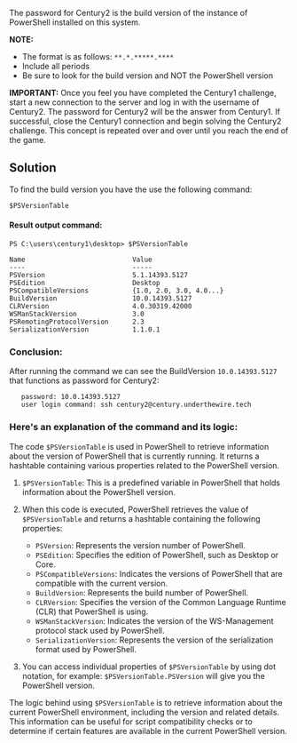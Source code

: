 

The password for Century2 is the build version of the instance of PowerShell installed on this system.

**NOTE:**
- The format is as follows:     `**.*.*****.****`
- Include all periods
- Be sure to look for the build version and NOT the PowerShell version

**IMPORTANT:**
Once you feel you have completed the Century1 challenge, start a new connection to the server and log in with the username of Century2. The password for Century2 will be the answer from Century1. If successful, close the Century1 connection and begin solving the Century2 challenge. This concept is repeated over and over until you reach the end of the game.


## Solution

To find the build version you have the use the following command:

```
$PSVersionTable
```

#### Result output command:

```
PS C:\users\century1\desktop> $PSVersionTable

Name                           Value
----                           -----
PSVersion                      5.1.14393.5127
PSEdition                      Desktop
PSCompatibleVersions           {1.0, 2.0, 3.0, 4.0...}
BuildVersion                   10.0.14393.5127
CLRVersion                     4.0.30319.42000
WSManStackVersion              3.0
PSRemotingProtocolVersion      2.3
SerializationVersion           1.1.0.1
```

### Conclusion:

After running the command we can see the BuildVersion `10.0.14393.5127` that functions as password for Century2:
```username: century2@century.underthewire.tech
   password: 10.0.14393.5127
   user login command: ssh century2@century.underthewire.tech
```


### Here's an explanation of the command and its logic:

The code `$PSVersionTable` is used in PowerShell to retrieve information about the version of PowerShell that is currently running. It returns a hashtable containing various properties related to the PowerShell version.

1. `$PSVersionTable`: This is a predefined variable in PowerShell that holds information about the PowerShell version.

2. When this code is executed, PowerShell retrieves the value of `$PSVersionTable` and returns a hashtable containing the following properties:

   - `PSVersion`: Represents the version number of PowerShell.
   - `PSEdition`: Specifies the edition of PowerShell, such as Desktop or Core.
   - `PSCompatibleVersions`: Indicates the versions of PowerShell that are compatible with the current version.
   - `BuildVersion`: Represents the build number of PowerShell.
   - `CLRVersion`: Specifies the version of the Common Language Runtime (CLR) that PowerShell is using.
   - `WSManStackVersion`: Indicates the version of the WS-Management protocol stack used by PowerShell.
   - `SerializationVersion`: Represents the version of the serialization format used by PowerShell.

3. You can access individual properties of `$PSVersionTable` by using dot notation, for example: `$PSVersionTable.PSVersion` will give you the PowerShell version.

The logic behind using `$PSVersionTable` is to retrieve information about the current PowerShell environment, including the version and related details. This information can be useful for script compatibility checks or to determine if certain features are available in the current PowerShell version.

